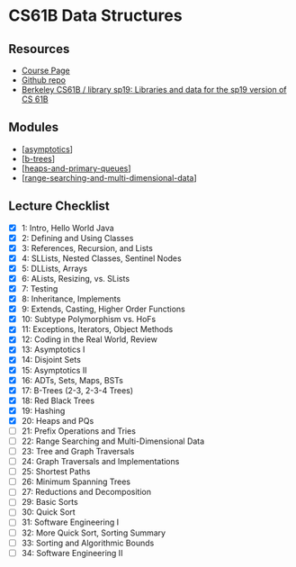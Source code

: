 CS61B Data Structures
===

Resources
---

- [Course Page](https://sp19.datastructur.es/)
- [Github repo][1]
- [Berkeley CS61B / library sp19: Libraries and data for the sp19 version of CS 61B][2]

<!-- Links -->
[1]: https://github.com/Berkeley-CS61B/skeleton-sp19
[2]: https://github.com/Berkeley-CS61B/library-sp19

<!-- Links end -->

Modules
---
- [[asymptotics]]
- [[b-trees]]
- [[heaps-and-primary-queues]]
- [[range-searching-and-multi-dimensional-data]]

Lecture Checklist
---
 - [x] 1: Intro, Hello World Java
 - [x] 2: Defining and Using Classes
 - [x] 3: References, Recursion, and Lists
 - [x] 4: SLLists, Nested Classes, Sentinel Nodes
 - [x] 5: DLLists, Arrays
 - [x] 6: ALists, Resizing, vs. SLists
 - [x] 7: Testing
 - [x] 8: Inheritance, Implements
 - [x] 9: Extends, Casting, Higher Order Functions
 - [x] 10: Subtype Polymorphism vs. HoFs
 - [x] 11: Exceptions, Iterators, Object Methods
 - [x] 12: Coding in the Real World, Review
 - [x] 13: Asymptotics I
 - [x] 14: Disjoint Sets
 - [x] 15: Asymptotics II
 - [x] 16: ADTs, Sets, Maps, BSTs
 - [x] 17: B-Trees (2-3, 2-3-4 Trees)
 - [x] 18: Red Black Trees
 - [x] 19: Hashing
 - [x] 20: Heaps and PQs
 - [ ] 21: Prefix Operations and Tries
 - [ ] 22: Range Searching and Multi-Dimensional Data
 - [ ] 23: Tree and Graph Traversals
 - [ ] 24: Graph Traversals and Implementations
 - [ ] 25: Shortest Paths
 - [ ] 26: Minimum Spanning Trees
 - [ ] 27: Reductions and Decomposition
 - [ ] 29: Basic Sorts
 - [ ] 30: Quick Sort
 - [ ] 31: Software Engineering I
 - [ ] 32: More Quick Sort, Sorting Summary
 - [ ] 33: Sorting and Algorithmic Bounds
 - [ ] 34: Software Engineering II

[//begin]: # "Autogenerated link references for markdown compatibility"
[asymptotics]: asymptotics/asymptotics.md "Asymptotics"
[b-trees]: b-trees/b-trees.md "B Trees"
[heaps-and-primary-queues]: heaps-and-primary-queues/heaps-and-primary-queues.md "Heaps and Primary Queues"
[range-searching-and-multi-dimensional-data]: range-searching-and-multi-dimensional-data/range-searching-and-multi-dimensional-data.md "Range Searching and Multi Dimensional Data"
[//end]: # "Autogenerated link references"

